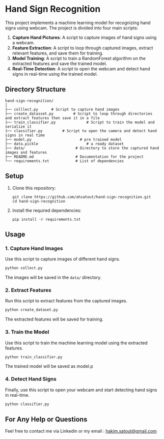 
# Hand Sign Recognition

This project implements a machine learning model for recognizing hand signs using  webcam. The project is divided into four main scripts:

1. **Capture Hand Pictures**: A script to capture images of hand signs using a webcam.
2. **Feature Extraction**: A script to loop through captured images, extract relevant features, and save them for training.
3. **Model Training**: A script to train a RandomForest algorithm on the extracted features and save the trained model.
4. **Real-Time Detection**: A script to open the webcam and detect hand signs in real-time using the trained model.



## Directory Structure

```
hand-sign-recognition/
│
├── colllect.py      # Script to capture hand images
├── create_datasset.py         # Script to loop through directories and extract features then save it in a file
├── train_classifier.py              # Script to train the model and serialize it
├── classifier.py         # Script to open the camera and detect hand signs in real time
├── model.py                      # pre trained model
├── data.pickle                      # a ready dataset
├── data/                       # Directory to store the captured hand images and features
├── README.md                   # Documentation for the project
└── requirements.txt            # List of dependencies
```

## Setup

1. Clone this repository:
   ```
   git clone https://github.com/ahsatout/hand-sign-recognition.git
   cd hand-sign-recognition
   ```

2. Install the required dependencies:
   ```
   pip install -r requirements.txt
   ```

## Usage

### 1. Capture Hand Images
   Use this script to capture images of different hand signs.

   ```bash
   python collect.py
   ```

   The images will be saved in the `data/` directory. 

### 2. Extract Features
   Run this script to extract features from the captured images.

   ```bash
   python create_dataset.py
   ```

   The extracted features will be saved for training.

### 3. Train the Model
   Use this script to train the machine learning model using the extracted features.

   ```bash
   python train_classifier.py
   ```

   The trained model will be saved as model.p

### 4. Detect Hand Signs
   Finally, use this script to open your webcam and start detecting hand signs in real-time.

   ```bash
   python classifier.py
   ```

## For Any Help or Questions

Feel free to contact me via Linkedin or my email : hakim.satout@gmail.com

